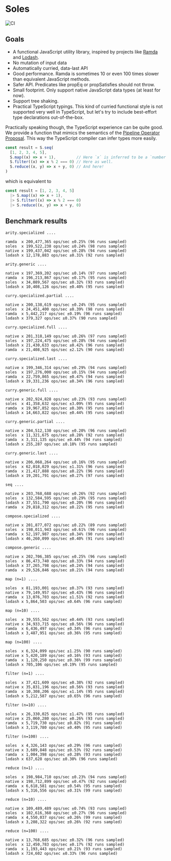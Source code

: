 # Soles

![CI](https://github.com/sluukkonen/soles/workflows/Node.js%20CI/badge.svg)

## Goals

- A functional JavaScript utility library, inspired by projects like [Ramda](https://github.com/ramda/ramda) and [Lodash](https://github.com/lodash/lodash).
- No mutation of input data
- Automatically curried, data-last API
- Good performance. Ramda is sometimes 10 or even 100 times slower than
  equivalent JavaScript methods.
- Safer API. Predicates like propEq or propSatisfies should not throw.
- Small footprint. Only support native JavaScript data types (at least for now).
- Support tree shaking.
- Practical TypeScript typings. This kind of curried functional style is not
  supported very well in TypeScript, but let's try to include best-effort type
  declarations out-of-the-box.

Practically speaking though, the TypeScript experience can be quite good. We
provide a function that mimics the semantics of the [Pipeline Operator
Proposal](https://github.com/tc39/proposal-pipeline-operator). This way the
TypeScript compiler can infer types more easily.

```typescript
const result = S.seq(
  [1, 2, 3, 4, 5],
  S.map((x) => x + 1),         // Here `x` is inferred to be a `number`
  S.filter((x) => x % 2 === 0) // Here as well.
  S.reduce((x, y) => x + y, 0) // And here!
)
```

which is equivalent to

```typescript
const result = [1, 2, 3, 4, 5]
  |> S.map((x) => x + 1),
  |> S.filter((x) => x % 2 === 0)
  |> S.reduce((x, y) => x + y, 0)
```

## Benchmark results

```
arity.specialized ....

ramda  x 200,477,365 ops/sec ±0.25% (96 runs sampled)
soles  x 199,522,238 ops/sec ±0.24% (98 runs sampled)
native x 199,437,042 ops/sec ±0.28% (94 runs sampled)
lodash x 12,178,883 ops/sec ±0.31% (92 runs sampled)

arity.generic ....

native x 197,369,202 ops/sec ±0.14% (97 runs sampled)
ramda  x 196,213,867 ops/sec ±0.17% (95 runs sampled)
soles  x 34,089,567 ops/sec ±0.32% (93 runs sampled)
lodash x 10,408,126 ops/sec ±0.40% (95 runs sampled)

curry.specialized.partial ....

native x 200,138,619 ops/sec ±0.24% (95 runs sampled)
soles  x 24,451,400 ops/sec ±0.39% (98 runs sampled)
ramda  x 5,442,217 ops/sec ±0.19% (96 runs sampled)
lodash x 379,327 ops/sec ±0.37% (90 runs sampled)

curry.specialized.full ....

native x 201,318,149 ops/sec ±0.26% (97 runs sampled)
soles  x 197,224,475 ops/sec ±0.28% (94 runs sampled)
lodash x 21,430,633 ops/sec ±0.42% (96 runs sampled)
ramda  x 21,408,925 ops/sec ±2.12% (90 runs sampled)

curry.specialized.last ....

native x 199,346,314 ops/sec ±0.29% (94 runs sampled)
soles  x 197,276,000 ops/sec ±0.15% (94 runs sampled)
ramda  x 22,759,865 ops/sec ±0.47% (94 runs sampled)
lodash x 19,331,236 ops/sec ±0.34% (96 runs sampled)

curry.generic.full ....

native x 202,924,828 ops/sec ±0.23% (93 runs sampled)
soles  x 41,358,632 ops/sec ±3.09% (95 runs sampled)
ramda  x 19,967,852 ops/sec ±0.30% (95 runs sampled)
lodash x 14,663,822 ops/sec ±0.44% (95 runs sampled)

curry.generic.partial ....

native x 204,512,130 ops/sec ±0.20% (96 runs sampled)
soles  x 11,321,675 ops/sec ±0.28% (92 runs sampled)
ramda  x 3,311,135 ops/sec ±0.44% (94 runs sampled)
lodash x 255,287 ops/sec ±0.18% (95 runs sampled)

curry.generic.last ....

native x 206,068,264 ops/sec ±0.16% (95 runs sampled)
soles  x 62,018,029 ops/sec ±1.31% (96 runs sampled)
ramda  x 21,417,888 ops/sec ±0.22% (96 runs sampled)
lodash x 19,201,791 ops/sec ±0.27% (97 runs sampled)

seq ....

native x 203,768,688 ops/sec ±0.26% (92 runs sampled)
soles  x 132,584,595 ops/sec ±0.29% (95 runs sampled)
lodash x 37,551,790 ops/sec ±0.20% (96 runs sampled)
ramda  x 29,818,312 ops/sec ±0.22% (95 runs sampled)

compose.specialized ....

native x 201,877,072 ops/sec ±0.22% (89 runs sampled)
soles  x 198,011,943 ops/sec ±0.61% (96 runs sampled)
ramda  x 52,197,987 ops/sec ±0.34% (90 runs sampled)
lodash x 46,260,099 ops/sec ±0.40% (91 runs sampled)

compose.generic ....

native x 202,706,385 ops/sec ±0.25% (96 runs sampled)
soles  x 86,473,740 ops/sec ±0.33% (94 runs sampled)
lodash x 37,265,798 ops/sec ±0.24% (94 runs sampled)
ramda  x 29,526,846 ops/sec ±0.21% (94 runs sampled)

map (n=1) ....

soles  x 81,193,001 ops/sec ±0.37% (93 runs sampled)
native x 79,149,957 ops/sec ±0.43% (96 runs sampled)
ramda  x 13,076,703 ops/sec ±1.51% (92 runs sampled)
lodash x 5,864,503 ops/sec ±0.64% (96 runs sampled)

map (n=10) ....

soles  x 39,555,562 ops/sec ±0.44% (93 runs sampled)
native x 34,933,715 ops/sec ±0.56% (96 runs sampled)
ramda  x 6,436,497 ops/sec ±0.34% (96 runs sampled)
lodash x 3,487,951 ops/sec ±0.36% (95 runs sampled)

map (n=100) ....

soles  x 6,324,099 ops/sec ±1.25% (90 runs sampled)
native x 5,420,189 ops/sec ±0.16% (93 runs sampled)
ramda  x 1,120,250 ops/sec ±0.36% (99 runs sampled)
lodash x 705,106 ops/sec ±0.19% (95 runs sampled)

filter (n=1) ....

soles  x 37,421,609 ops/sec ±0.38% (92 runs sampled)
native x 35,831,196 ops/sec ±0.56% (93 runs sampled)
ramda  x 10,308,206 ops/sec ±1.14% (95 runs sampled)
lodash x 5,212,587 ops/sec ±0.65% (96 runs sampled)

filter (n=10) ....

soles  x 26,330,025 ops/sec ±1.47% (95 runs sampled)
native x 25,060,280 ops/sec ±0.26% (93 runs sampled)
ramda  x 5,719,730 ops/sec ±0.82% (91 runs sampled)
lodash x 3,119,780 ops/sec ±0.40% (95 runs sampled)

filter (n=100) ....

soles  x 4,326,143 ops/sec ±0.29% (96 runs sampled)
native x 3,689,848 ops/sec ±0.53% (92 runs sampled)
ramda  x 1,004,398 ops/sec ±0.28% (93 runs sampled)
lodash x 637,628 ops/sec ±0.30% (96 runs sampled)

reduce (n=1) ....

soles  x 198,984,710 ops/sec ±0.23% (94 runs sampled)
native x 198,712,899 ops/sec ±0.47% (92 runs sampled)
ramda  x 6,618,581 ops/sec ±0.54% (95 runs sampled)
lodash x 5,316,556 ops/sec ±0.31% (99 runs sampled)

reduce (n=10) ....

native x 109,489,489 ops/sec ±0.74% (93 runs sampled)
soles  x 102,616,360 ops/sec ±0.27% (96 runs sampled)
ramda  x 4,550,037 ops/sec ±0.26% (99 runs sampled)
lodash x 3,208,322 ops/sec ±0.26% (92 runs sampled)

reduce (n=100) ....

native x 13,768,685 ops/sec ±0.32% (96 runs sampled)
soles  x 12,450,783 ops/sec ±0.17% (92 runs sampled)
ramda  x 1,193,443 ops/sec ±0.21% (93 runs sampled)
lodash x 724,602 ops/sec ±0.33% (96 runs sampled)
```
